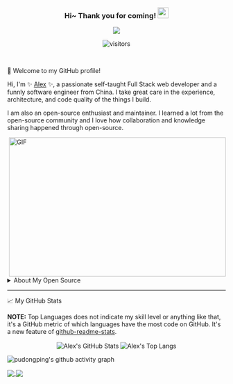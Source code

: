 <!--
**pudongping/pudongping** is a ✨ _special_ ✨ repository because its `README.md` (this file) appears on your GitHub profile.

Here are some ideas to get you started:

- 🔭 I’m currently working on ...
- 🌱 I’m currently learning ...
- 👯 I’m looking to collaborate on ...
- 🤔 I’m looking for help with ...
- 💬 Ask me about ...
- 📫 How to reach me: ...
- 😄 Pronouns: ...
- ⚡ Fun fact: ...
-->

<h3 align="center">
    Hi~ Thank you for coming!
    <img src="https://media.giphy.com/media/hvRJCLFzcasrR4ia7z/giphy.gif" width="25px">
</h3>

<!-- Typing SVG - https://github.com/DenverCoder1/readme-typing-svg -->
<!-- Typing SVG Fast Demo - https://readme-typing-svg.herokuapp.com/demo/ -->
<p align="center">
    <img src="https://readme-typing-svg.herokuapp.com?color=e65e2a&width=380&height=45&lines=Full+Stack+web+developer;Self-taught+Code+Designer;Always+learning+new+things">
</p>

<p align="center">
    <!-- https://visitor-badge.glitch.me/ -->
    <img src="https://visitor-badge.glitch.me/badge?page_id=pudongping.pudongping" alt="visitors">
</p>

<br/>

🎉 Welcome to my GitHub profile!

Hi, I'm ✨ [Alex](https://pudongping.com) ✨, a passionate self-taught Full Stack web developer and a funnly software engineer from China. I take great care in the experience, architecture, and code quality of the things I build.

I am also an open-source enthusiast and maintainer. I learned a lot from the open-source community and I love how collaboration and knowledge sharing happened through open-source.


<!-- code.gif -->
<img align="right" alt="GIF" src="https://github.com/pudongping/pudongping/blob/main/code.gif?raw=true" width="500" height="320" />


<br/>

<!-- details start -->
<details>
<summary>About My Open Source </summary>

## My main projects:

- :kissing_heart: [hexo-blog](https://github.com/pudongping/pudongping.github.io.git) - This is the personal blog I am using.
- :v: [larablog](https://github.com/pudongping/larablog.git) - This is a blog project I wrote before using the php laravel framework.
- :point_right: [ubiquitous-nodejs](https://github.com/pudongping/ubiquitous-nodejs.git) - ubiquitous-nodejs is a web scaffold which is based on node.js.
- :thumbsup: [document-converter](https://github.com/pudongping/document-converter.git) - A tool for converting between docx and pdf documents written in python3.
- :rainbow: [weather](https://github.com/pudongping/weather.git) - PHP weather information Composer component based on AutoNavi open platform.
</details>
<!-- details end-->

---

📈 My GitHub Stats

**NOTE:** Top Languages does not indicate my skill level or anything like that, it's a GitHub metric of which languages have the most code on GitHub. It's a new feature of [github-readme-stats](https://github.com/anuraghazra/github-readme-stats).

<p align="center">
    <img align="center" src="https://github-readme-stats.vercel.app/api/?username=pudongping&theme=shades-of-purple&show_icons=true&count_private=true" alt="Alex's GitHub Stats">
    <!-- Top Langs - https://github.com/anuraghazra/github-readme-stats -->
    <img align="center" src="https://github-readme-stats.vercel.app/api/top-langs/?username=pudongping&layout=compact&theme=tokyonight&hide=ejs,blade,html,css" alt="Alex's Top Langs">
</p>

<!-- https://github.com/ashutosh00710/github-readme-activity-graph -->
![pudongping's github activity graph](https://activity-graph.herokuapp.com/graph?username=pudongping&theme=react-dark&area=true&custom_title=Alex%20Pu's%20Contribution%20Graph)

<!-- GitHub Extra Pins - https://github.com/anuraghazra/github-readme-stats -->
<a href="https://github.com/pudongping/pudongping.github.io.git">
  <img align="center" src="https://github-readme-stats.vercel.app/api/pin/?username=pudongping&repo=pudongping.github.io&show_owner=true&theme=nightowl" />
</a>
<a href="https://github.com/pudongping/weather">
  <img align="center" src="https://github-readme-stats.vercel.app/api/pin/?username=pudongping&repo=weather&show_owner=true&theme=nightowl" />
</a>


<!--START_SECTION:waka-->
<!--END_SECTION:waka-->
